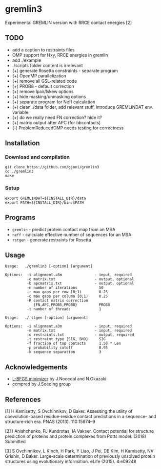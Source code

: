 # gremlin3
Experimental GREMLIN version with RRCE contact energies [2]

## TODO

* add a caption to restraints files
* OMP support for Hxy, RRCE energies in gremlin
* add ./example
* ./scripts folder content is irrelevant
* (+) generate Rosetta constraints - separate program
* (+) OpenMP parallelization
* (+) remove all GSL-related code
* (+) PROB8 - default correction
* (+) remove lpair/lskew options
* (+) hide masking/unmasking options
* (+) separate program for Neff calculation
* (+) clean ./data folder, add relevant stuff, introduce GREMLINDAT env. variable
* (+) do we really need FN correction? hide it?
* (+) matrix output after APC (for bbcontacts)
* (-) ProblemReducedOMP needs testing for correctness

## Installation

### Download and compilation
```
git clone https://github.com/gjoni/gremlin3
cd ./gremlin3
make
```

### Setup
```
export GREMLINDAT=${INSTALL_DIR}/data
export PATH=${INSTALL_DIR}/bin:$PATH
```

## Programs

* `gremlin` - predict protein contact map from an MSA
* `neff` - calculate effective number of sequences for an MSA
* `rstgen` - generate restraints for Rosetta


## Usage
```
Usage:   ./gremlin3 [-option] [argument]

Options:  -i alignment.a3m               - input, required
          -o matrix.txt                  - output, optional
          -b apcmatrix.txt               - output, optional
          -n number of iterations          50
          -r max gaps per row [0;1)        0.25
          -c max gaps per column [0;1)     0.25
          -R contact matrix correction
             {FN,APC,PROB5,PROB8}          PROB8
          -t number of threads             1

```

```
Usage:   ./rstgen [-option] [argument]

Options:  -i alignment.a3m               - input, required
          -m matrix.txt                  - input, required
          -o restraints.txt              - output, required
          -t restraint type {SIG, BND}     SIG
          -f fraction of top contacts      1.50 * Len
          -p probability cutoff            0.95
          -k sequence separation           3
```

## Acknowledgements

 - [L-BFGS minimizer](https://github.com/chokkan/liblbfgs) by J.Nocedal and N.Okazaki
 - [ccmpred](https://github.com/soedinglab/CCMpred) by J.Soeding group

## References

[1] H Kamisetty, S Ovchinnikov, D Baker. Assessing the utility of coevolution-based residue-residue contact predictions in a sequence- and structure-rich era. PNAS (2013). 110:15674–9

[2] I Anishchenko, PJ Kundrotas, IA Vakser. Contact potential for structure prediction of proteins and protein complexes from Potts model. (2018) Submitted

[3] S Ovchinnikov, L Kinch, H Park, Y Liao, J Pei, DE Kim, H Kamisetty, NV Grishin, D Baker. Large-scale determination of previously unsolved protein structures using evolutionary information. eLife (2015). 4:e09248

